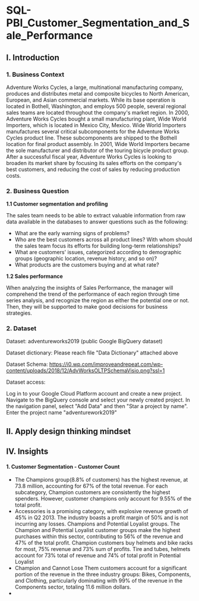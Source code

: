 # SQL-PBI_Customer_Segmentation_and_Sale_Performance

## I. Introduction 

### 1. Business Context

Adventure Works Cycles, a large, multinational manufacturing company, produces and distributes metal and composite bicycles to North American, European, and Asian commercial markets. While its base operation is located in Bothell, Washington, and employs 500 people, several regional sales teams are located throughout the company's market region. In 2000, Adventure Works Cycles bought a small manufacturing plant, Wide World Importers, which is located in Mexico City, Mexico. Wide World Importers manufactures several critical subcomponents for the Adventure Works Cycles product line. These subcomponents are shipped to the Bothell location for final product assembly. In 2001, Wide World Importers became the sole manufacturer and distributor of the touring bicycle product group.
After a successful fiscal year, Adventure Works Cycles is looking to broaden its market share by focusing its sales efforts on the company's best customers, and reducing the cost of sales by reducing production costs.

### 2. Business Question 
 **1.1 Customer segmentation and profiling** 
 
 The sales team needs to be able to extract valuable information from raw data available in the databases to answer questions such as the following:
- What are the early warning signs of problems?
- Who are the best customers across all product lines? With whom should the sales team focus its efforts for building long-term relationships?
- What are customers' issues, categorized according to demographic groups (geographic location, revenue history, and so on)?
- What products are the customers buying and at what rate?

**1.2 Sales performance** 

When analyzing the insights of Sales Performance, the manager will comprehend the trend of the performance of each region through time series analysis, and recognize the region as either the potential one or not. Then, they will be supported to make good decisions for business strategies.

### 2. Dataset

Dataset: adventureworks2019 (public Google BigQuery dataset)

Dataset dictionary: Please reach file "Data Dictionary" attached above

Dataset Schema: https://i0.wp.com/improveandrepeat.com/wp-content/uploads/2018/12/AdvWorksOLTPSchemaVisio.png?ssl=1

Dataset access:

Log in to your Google Cloud Platform account and create a new project.
Navigate to the BigQuery console and select your newly created project.
In the navigation panel, select "Add Data" and then "Star a project by name".
Enter the project name "adventurework2019"

## II. Apply design thinking mindset


## IV. Insights
#### 1. Customer Segmentation - Customer Count
- The Champions group(8.8% of customers) has the highest revenue, at 73.8 million, accounting for 67% of the total revenue. For each subcategory, Champion customers are consistently the highest spenders. However, customer champions only account for 9.55% of the total profit.
- Accessories is a promising category, with explosive revenue growth of 45% in Q2 2013. The industry boasts a profit margin of 50% and is not incurring any losses. Champions and Potential Loyalist groups. The Champion and Potential Loyalist customer groups make the highest purchases within this sector, contributing to 56% of the revenue and 47% of the total profit. Champion customers buy helmets and bike racks for most, 75% revenue and 73% sum of profits. Tire and tubes, helmets account for 73% total of revenue and 74% of total profit in Potential Loyalist 
- Champion and Cannot Lose Them customers account for a significant portion of the revenue in the three industry groups: Bikes, Components, and Clothing, particularly dominating with 99% of the revenue in the Components sector, totaling 11.6 million dollars.
- 

